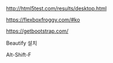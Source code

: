 http://html5test.com/results/desktop.html

https://flexboxfroggy.com/#ko

https://getbootstrap.com/

Beautify 설치

Alt-Shift-F 

